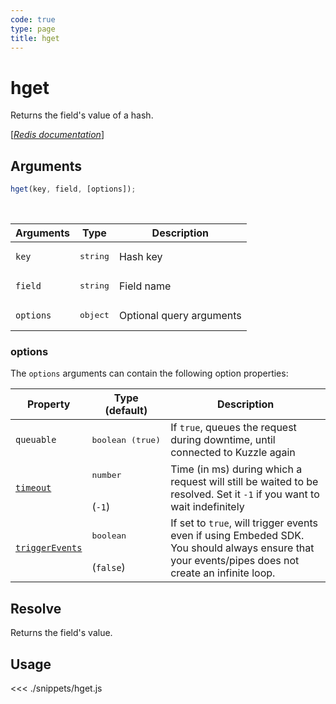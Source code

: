 ```yaml
---
code: true
type: page
title: hget
---
```


# hget

Returns the field's value of a hash.

[[_Redis documentation_]](https://redis.io/commands/hget)

## Arguments

```js
hget(key, field, [options]);
```

<br/>

| Arguments | Type              | Description              |
| --------- | ----------------- | ------------------------ |
| `key`     | <pre>string</pre> | Hash key                 |
| `field`   | <pre>string</pre> | Field name               |
| `options` | <pre>object</pre> | Optional query arguments |

### options

The `options` arguments can contain the following option properties:

| Property   | Type (default)            | Description                                                                  |
| ---------- | ------------------------- | ---------------------------------------------------------------------------- |
| `queuable` | <pre>boolean (true)</pre> | If `true`, queues the request during downtime, until connected to Kuzzle again |
| [`timeout`](/sdk/7/core-classes/kuzzle/query#timeout)         | <pre>number</pre><br/>(`-1`)     | Time (in ms) during which a request will still be waited to be resolved. Set it `-1` if you want to wait indefinitely |
| [`triggerEvents`](/sdk/7/core-classes/kuzzle/query#triggerEvents)  | <pre>boolean</pre> <br/>(`false`)| If set to `true`, will trigger events even if using Embeded SDK. You should always ensure that your events/pipes does not create an infinite loop. <SinceBadge version="Kuzzle 2.31.0"/> |
## Resolve

Returns the field's value.

## Usage

<<< ./snippets/hget.js
